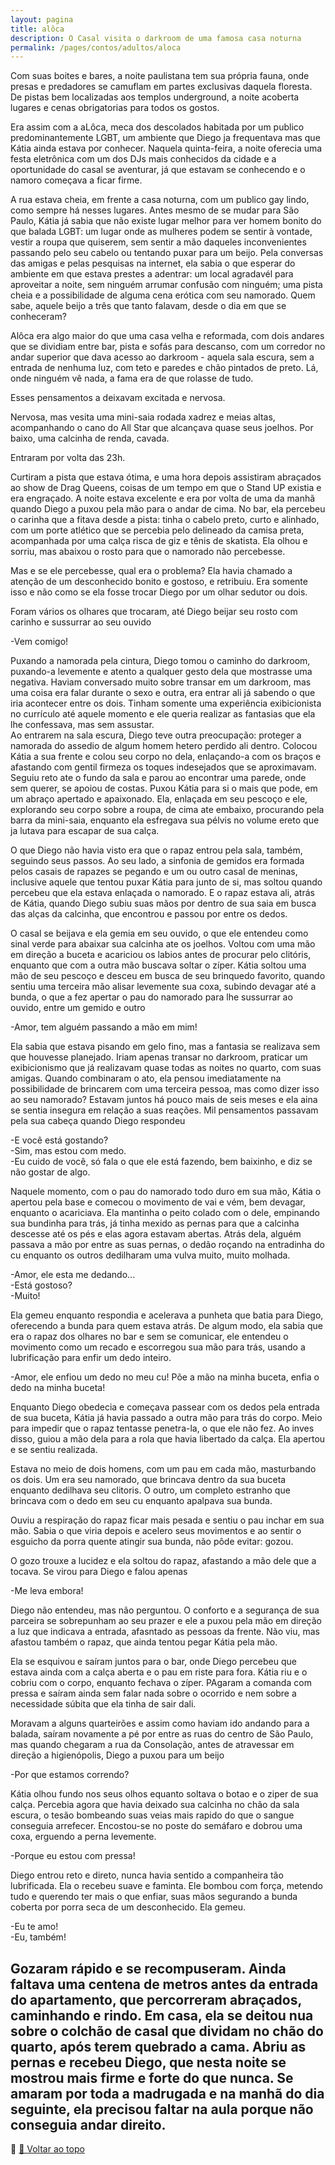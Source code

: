```yaml
---
layout: pagina
title: alôca
description: O Casal visita o darkroom de uma famosa casa noturna
permalink: /pages/contos/adultos/aloca
---
```



Com suas boites e bares, a noite paulistana tem sua própria fauna, onde presas e predadores se camuflam em partes exclusivas daquela floresta. De pistas bem localizadas aos templos underground, a noite acoberta lugares e cenas obrigatorias para todos os gostos.

Era assim com a aLôca, meca dos descolados  habitada por um publico predominantemente LGBT, um ambiente que Diego ja frequentava mas que Kátia ainda estava por conhecer. Naquela quinta-feira, a noite oferecia uma festa eletrônica com um dos DJs mais conhecidos da cidade e a oportunidade do casal se aventurar, já que estavam se conhecendo e o namoro começava a ficar firme.

A rua estava cheia, em frente a casa noturna, com um publico gay lindo, como sempre há nesses lugares. Antes mesmo de se mudar para São Paulo, Kátia já sabia que não existe lugar melhor para ver homem bonito do que balada LGBT: um lugar onde as mulheres podem se sentir à vontade, vestir a roupa que quiserem, sem sentir a mão daqueles inconvenientes passando pelo seu cabelo ou tentando puxar para um beijo. Pela conversas das amigas e pelas pesquisas na internet, ela sabia o que esperar do ambiente em que estava prestes a adentrar: um local agradavél para aproveitar a noite, sem ninguém arrumar confusão com ninguém; uma pista cheia e a possibilidade de alguma cena erótica com seu namorado. Quem sabe, aquele beijo a três que tanto falavam, desde o dia em que se conheceram?

Alôca era algo maior do que uma casa velha e reformada, com dois andares que se dividiam entre bar, pista e sofás para descanso, com um corredor no andar superior que dava acesso ao darkroom -  aquela sala escura, sem a entrada de nenhuma luz, com teto e paredes e chão pintados de preto. Lá,  onde ninguém vê nada, a fama era de que rolasse de tudo.

Esses pensamentos a deixavam excitada e nervosa.

Nervosa, mas vesita uma mini-saia rodada xadrez e meias altas, acompanhando o cano do All Star que alcançava quase seus joelhos. Por baixo, uma calcinha de renda, cavada.

Entraram por volta das 23h.


Curtiram a pista que estava ótima, e uma hora depois assistiram abraçados ao show de Drag Queens, coisas de um tempo em que o Stand UP existia e era engraçado. A noite estava excelente e era por volta de uma da manhã quando Diego a puxou pela mão para o andar de cima. No bar, ela percebeu o   carinha que a fitava desde a pista: tinha o cabelo preto, curto e alinhado, com um porte atlético que se percebia pelo delineado da camisa preta, acompanhada por uma calça risca de giz e tênis de skatista. Ela olhou e sorriu, mas abaixou o rosto para que o namorado não percebesse.

Mas e se ele percebesse, qual era o problema? Ela havia chamado a atenção de um desconhecido bonito e gostoso, e retribuiu. Era somente isso e não como se ela fosse trocar Diego por um olhar sedutor ou dois.

Foram vários os olhares que trocaram, até Diego beijar seu rosto com carinho e sussurrar ao seu ouvido

-Vem comigo!

Puxando a namorada pela cintura, Diego tomou o caminho do darkroom, puxando-a levemente e atento a qualquer gesto dela que mostrasse uma negativa. Haviam conversado muito sobre transar em um darkroom, mas uma coisa era falar durante o sexo e outra, era entrar ali já sabendo o que iria acontecer entre os dois. Tinham somente uma experiência exibicionista no currículo até aquele momento e ele queria realizar as fantasias que ela lhe confessava, mas sem assustar.  
Ao entrarem na sala escura, Diego teve outra preocupação: proteger a namorada do assedio de algum homem hetero perdido ali dentro. Colocou Kátia a sua frente e colou seu corpo no dela, enlaçando-a com os braços e afastando com gentil firmeza os toques indesejados que se aproximavam. Seguiu reto ate o fundo da sala e parou ao encontrar uma parede, onde sem querer, se apoiou de costas. Puxou Kátia para si o mais que pode, em um abraço apertado e apaixonado. Ela, enlaçada em seu pescoço e ele, explorando seu corpo sobre a roupa, de cima ate embaixo, procurando pela barra da mini-saia, enquanto ela esfregava sua pélvis no volume ereto que ja lutava para escapar de sua calça.


O que Diego não havia visto era que o  rapaz entrou pela sala, também, seguindo seus passos. Ao seu lado, a sinfonia de gemidos era formada pelos casais de rapazes se pegando e um ou outro casal de meninas, inclusive aquele que tentou puxar Kátia para junto de si, mas soltou quando  percebeu que  ela estava enlaçada o namorado. E o rapaz estava ali, atrás de Kátia, quando Diego subiu suas mãos por dentro de sua saia em busca das alças da calcinha, que encontrou e passou por entre os dedos.  

O casal se beijava e ela gemia em seu ouvido, o que ele entendeu como sinal verde para abaixar sua calcinha ate os joelhos. Voltou com uma mão em direção a buceta e acariciou os labios antes de procurar pelo clitóris, enquanto que com a outra mão buscava soltar o zíper. Kátia soltou uma mão de seu pescoço e desceu em busca de seu brinquedo favorito, quando sentiu uma terceira mão alisar levemente sua coxa, subindo devagar até a bunda, o que a fez apertar o pau do namorado para lhe sussurrar ao ouvido, entre um gemido e outro

-Amor, tem alguém passando a mão em mim!  

Ela sabia que estava pisando em gelo fino, mas a fantasia se realizava sem que houvesse planejado. Iriam apenas transar no darkroom, praticar um exibicionismo que já realizavam quase todas as noites no quarto, com suas amigas. Quando combinaram o ato, ela pensou imediatamente na possibilidade de brincarem com uma terceira pessoa, mas como dizer isso ao seu namorado? Estavam juntos há pouco mais de seis meses e ela aina se sentia insegura em relação a suas reações. Mil pensamentos passavam pela sua cabeça quando Diego respondeu

-E você está gostando?  
-Sim, mas estou com medo.  
-Eu cuido de você, só  fala o que ele está fazendo, bem baixinho,  e diz se não gostar de algo.

Naquele momento, com o pau do namorado todo duro em sua mão, Kátia o apertou pela base e comecou  o movimento de vai e vém, bem devagar, enquanto o acariciava. Ela mantinha o peito colado com o dele, empinando sua bundinha para trás, já tinha mexido as pernas para que a calcinha descesse até os pés e elas agora estavam abertas. Atrás dela, alguém passava a mão por entre as suas pernas, o dedão  roçando na entradinha do cu enquanto os outros dedilharam uma vulva muito, muito molhada.  

-Amor, ele esta me dedando...  
-Está gostoso?  
-Muito!

Ela gemeu enquanto respondia e acelerava a punheta que batia para Diego,  oferecendo a bunda para quem estava atrás. De algum modo, ela sabia que era o rapaz dos olhares no bar e sem se comunicar, ele  entendeu o movimento como um recado e escorregou sua mão para trás, usando a lubrificação para  enfir um dedo inteiro.

-Amor, ele enfiou um dedo no meu cu! Põe a mão na minha buceta, enfia o dedo na minha buceta!

Enquanto Diego obedecia e começava passear com os dedos pela entrada de sua buceta, Kátia já havia passado a outra mão para trás do corpo. Meio para impedir que o rapaz tentasse penetra-la, o que ele não fez. Ao inves disso, guiou a mão dela para a rola que havia libertado da calça. Ela apertou e se sentiu realizada.

Estava no meio de dois homens, com um pau em cada mão, masturbando os dois. Um era seu namorado, que brincava dentro da sua buceta enquanto dedilhava seu clitoris. O outro, um completo estranho que brincava com o dedo em seu cu enquanto apalpava sua bunda.  

Ouviu a respiração do rapaz ficar mais pesada e sentiu o pau inchar em sua mão. Sabia o que viria depois e acelero seus movimentos e ao sentir o esguicho da porra quente atingir sua bunda, não pôde evitar: gozou.  

O gozo trouxe a lucidez e ela soltou do rapaz, afastando a mão dele que a tocava. Se virou para Diego e falou apenas

-Me leva embora!  

Diego não entendeu, mas não perguntou. O conforto e a segurança de sua parceira se sobrepunham ao seu prazer e ele a puxou pela mão em direção a luz que indicava a entrada, afasntado as pessoas da frente. Não viu, mas afastou também o rapaz, que ainda tentou pegar Kátia pela mão.

Ela se esquivou e saíram juntos para o bar, onde Diego percebeu que estava ainda com a calça aberta e o pau em riste para fora. Kátia riu e o cobriu com o corpo, enquanto fechava o zíper. PAgaram a comanda com pressa e saíram ainda sem falar nada sobre o ocorrido e nem sobre a necessidade súbita que ela tinha de sair dali.  


Moravam a alguns quarteirões e assim como haviam ido andando para a balada, saíram novamente a pé por entre as ruas do centro de São Paulo, mas quando chegaram a rua da Consolação, antes de atravessar em direção a higienópolis, Diego a puxou para um beijo

-Por que estamos correndo?

Kátia olhou fundo nos seus olhos equanto soltava o botao e o ziper de sua calça. Percebia agora que havia deixado sua calcinha no chão da sala escura, o tesão bombeando suas veias mais rapido do que o sangue conseguia arrefecer. Encostou-se no poste do semáfaro e dobrou uma coxa, erguendo a perna levemente.

-Porque eu estou com pressa!  

Diego entrou reto e direto, nunca havia sentido a companheira tão lubrificada. Ela o recebeu suave e faminta. Ele bombou com força, metendo tudo e querendo ter mais o que enfiar, suas mãos segurando a bunda coberta por porra seca de um desconhecido. Ela gemeu.

-Eu te amo!  
-Eu, também!  

Gozaram rápido e se recompuseram. Ainda faltava uma centena de metros antes da entrada do apartamento, que percorreram abraçados, caminhando e rindo. Em casa, ela se deitou nua sobre o colchão de casal que dividam no chão do quarto, após terem quebrado a cama. Abriu as pernas e recebeu Diego, que nesta noite se mostrou mais firme e forte do que nunca. Se amaram por toda a madrugada e na manhã do dia seguinte, ela precisou faltar na aula porque não conseguia andar direito.
---

📌 [🔼 Voltar ao topo](#aloca)
